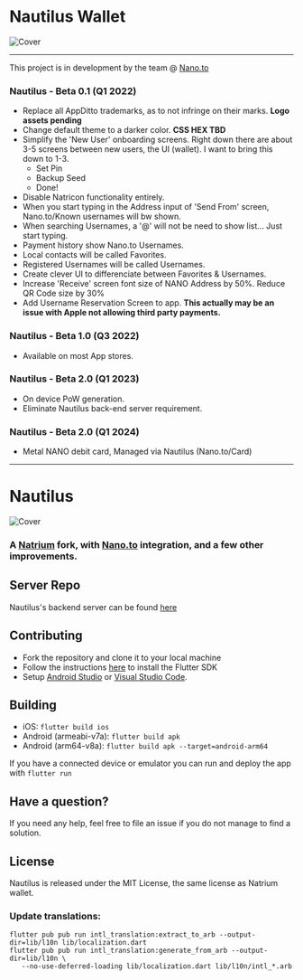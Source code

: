 # Nautilus Wallet

![Cover](https://raw.githubusercontent.com/fwd/nautilus/master/.github/banner.png)

---

This project is in development by the team @ [Nano.to](https://nano.to/development)

### Nautilus - Beta 0.1 (Q1 2022)

- Replace all AppDitto trademarks, as to not infringe on their marks. **Logo assets pending**
- Change default theme to a darker color. **CSS HEX TBD**
- Simplify the 'New User' onboarding screens. Right down there are about 3-5 screens between new users, the UI (wallet). I want to bring this down to 1-3. 
   - Set Pin
   - Backup Seed
   - Done!
- Disable Natricon functionality entirely. 
- When you start typing in the Address input of 'Send From' screen, Nano.to/Known usernames will bw shown. 
- When searching Usernames, a '@' will not be need to show list... Just start typing.
- Payment history show Nano.to Usernames.
- Local contacts will be called Favorites. 
- Registered Usernames will be called Usernames. 
- Create clever UI to differenciate between Favorites & Usernames. 
- Increase 'Receive' screen font size of NANO Address by 50%. Reduce QR Code size by 30%
- Add Username Reservation Screen to app. **This actually may be an issue with Apple not allowing third party payments.**

### Nautilus - Beta 1.0 (Q3 2022)

- Available on most App stores. 

### Nautilus - Beta 2.0 (Q1 2023)

- On device PoW generation.
- Eliminate Nautilus back-end server requirement.

### Nautilus - Beta 2.0 (Q1 2024)

- Metal NANO debit card, Managed via Nautilus (Nano.to/Card)

---

# Nautilus

![Cover](https://raw.githubusercontent.com/fwd/nautilus/master/.github/banner.png)

### A [Natrium](https://github.com/appditto/natrium_wallet_flutter) fork, with [Nano.to](https://github.com/formsend/nano) integration, and a few other improvements.

## Server Repo

Nautilus's backend server can be found [here](https://github.com/fwd/nautilus-server)

## Contributing

* Fork the repository and clone it to your local machine
* Follow the instructions [here](https://flutter.io/docs/get-started/install) to install the Flutter SDK
* Setup [Android Studio](https://flutter.io/docs/development/tools/android-studio) or [Visual Studio Code](https://flutter.io/docs/development/tools/vs-code).

## Building

* iOS: `flutter build ios`
* Android (armeabi-v7a): `flutter build apk`
* Android (arm64-v8a): `flutter build apk --target=android-arm64`

If you have a connected device or emulator you can run and deploy the app with `flutter run`

## Have a question?

If you need any help, feel free to file an issue if you do not manage to find a solution.

## License

Nautilus is released under the MIT License, the same license as Natrium wallet.

### Update translations:

```
flutter pub pub run intl_translation:extract_to_arb --output-dir=lib/l10n lib/localization.dart
flutter pub pub run intl_translation:generate_from_arb --output-dir=lib/l10n \
   --no-use-deferred-loading lib/localization.dart lib/l10n/intl_*.arb
```

